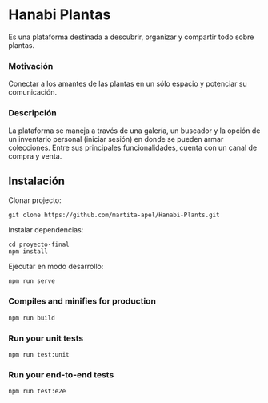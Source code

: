 # Hanabi Plantas

Es una plataforma destinada a descubrir, organizar y compartir todo sobre plantas.

### Motivación

Conectar a los amantes de las plantas en un sólo espacio y potenciar su comunicación.

### Descripción

La plataforma se maneja a través de una galería, un buscador y la opción de un inventario personal (iniciar sesión) en donde se pueden armar colecciones. Entre sus principales funcionalidades, cuenta con un canal de compra y venta.

## Instalación

Clonar projecto:

```
git clone https://github.com/martita-apel/Hanabi-Plants.git
```

Instalar dependencias:

```
cd proyecto-final
npm install
```

Ejecutar en modo desarrollo:

```
npm run serve
```

### Compiles and minifies for production

```
npm run build
```

### Run your unit tests

```
npm run test:unit
```

### Run your end-to-end tests

```
npm run test:e2e
```
